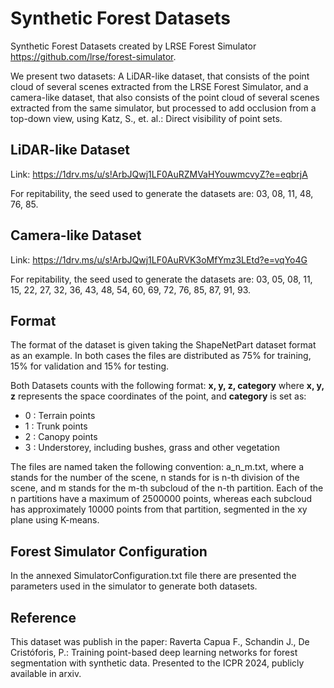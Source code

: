 # Synthetic Forest Datasets
Synthetic Forest Datasets created by LRSE Forest Simulator https://github.com/lrse/forest-simulator.

We present two datasets: A LiDAR-like dataset, that consists of the point cloud of several scenes extracted from the LRSE Forest Simulator, and a camera-like dataset, that also consists of the point cloud of several scenes extracted from the same simulator, but processed to add occlusion from a top-down view, using Katz, S., et. al.: Direct visibility of point sets. 

## LiDAR-like Dataset

Link: https://1drv.ms/u/s!ArbJQwj1LF0AuRZMVaHYouwmcvyZ?e=eqbrjA 

For repitability, the seed used to generate the datasets are: 03, 08, 11, 48, 76, 85.

## Camera-like Dataset

Link: https://1drv.ms/u/s!ArbJQwj1LF0AuRVK3oMfYmz3LEtd?e=vqYo4G 

For repitability, the seed used to generate the datasets are: 03, 05, 08, 11, 15, 22, 27, 32, 36, 43, 48, 54, 60, 69, 72, 76, 85, 87, 91, 93.

## Format
The format of the dataset is given taking the ShapeNetPart dataset format as an example. In both cases the files are distributed as 75% for training, 15% for validation and 15% for testing.

Both Datasets counts with the following format: **x, y, z, category**
where **x, y, z** represents the space coordinates of the point, and **category** is set as:
 - 0 : Terrain points
 - 1 : Trunk points
 - 2 : Canopy points
 - 3 : Understorey, including bushes, grass and other vegetation

The files are named taken the following convention: a_n_m.txt, where a stands for the number of the scene, n stands for is n-th division of the scene, and m stands for the m-th subcloud of the n-th partition. Each of the n partitions have a maximum of 2500000 points, whereas each subcloud has approximately 10000 points from that partition, segmented in the xy plane using K-means. 

## Forest Simulator Configuration
In the annexed SimulatorConfiguration.txt file there are presented the parameters used in the simulator to generate both datasets. 

## Reference
This dataset was publish in the paper:
Raverta Capua F., Schandin J., De Cristóforis, P.: Training point-based deep learning networks for forest segmentation with synthetic data. Presented to the ICPR 2024, publicly available in arxiv. 
